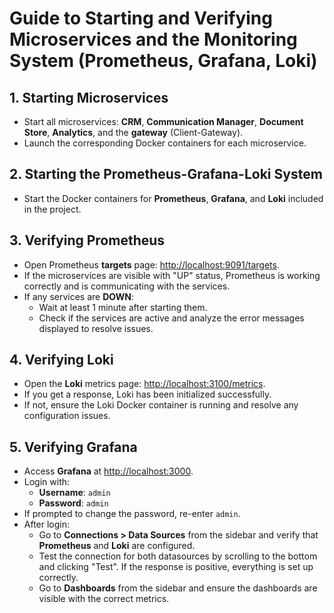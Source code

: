 # Guide to Starting and Verifying Microservices and the Monitoring System (Prometheus, Grafana, Loki)

## 1. Starting Microservices
- Start all microservices: **CRM**, **Communication Manager**, **Document Store**, **Analytics**, and the **gateway** (Client-Gateway).
- Launch the corresponding Docker containers for each microservice.

## 2. Starting the Prometheus-Grafana-Loki System
- Start the Docker containers for **Prometheus**, **Grafana**, and **Loki** included in the project.

## 3. Verifying Prometheus
- Open Prometheus **targets** page: [http://localhost:9091/targets](http://localhost:9091/targets).
- If the microservices are visible with "UP" status, Prometheus is working correctly and is communicating with the services.
- If any services are **DOWN**:
    - Wait at least 1 minute after starting them.
    - Check if the services are active and analyze the error messages displayed to resolve issues.

## 4. Verifying Loki
- Open the **Loki** metrics page: [http://localhost:3100/metrics](http://localhost:3100/metrics).
- If you get a response, Loki has been initialized successfully.
- If not, ensure the Loki Docker container is running and resolve any configuration issues.

## 5. Verifying Grafana
- Access **Grafana** at [http://localhost:3000](http://localhost:3000).
- Login with:
    - **Username**: `admin`
    - **Password**: `admin`
- If prompted to change the password, re-enter `admin`.
- After login:
    - Go to **Connections > Data Sources** from the sidebar and verify that **Prometheus** and **Loki** are configured.
    - Test the connection for both datasources by scrolling to the bottom and clicking "Test". If the response is positive, everything is set up correctly.
    - Go to **Dashboards** from the sidebar and ensure the dashboards are visible with the correct metrics.